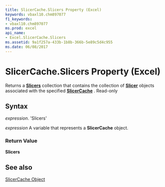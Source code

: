 ```yaml
---
title: SlicerCache.Slicers Property (Excel)
keywords: vbaxl10.chm897077
f1_keywords:
- vbaxl10.chm897077
ms.prod: excel
api_name:
- Excel.SlicerCache.Slicers
ms.assetid: 9a1f257a-433b-1b8b-366b-5e89c5d4c955
ms.date: 06/08/2017
---
```



# SlicerCache.Slicers Property (Excel)

Returns a  **[Slicers](Excel.Slicers.md)** collection that contains the collection of **[Slicer](Excel.Slicer.md)** objects associated with the specified **[SlicerCache](Excel.SlicerCache.md)** . Read-only


## Syntax

 _expression_. 'Slicers'

 _expression_ A variable that represents a **SlicerCache** object.


### Return Value

 **Slicers**


## See also


[SlicerCache Object](Excel.SlicerCache.md)

